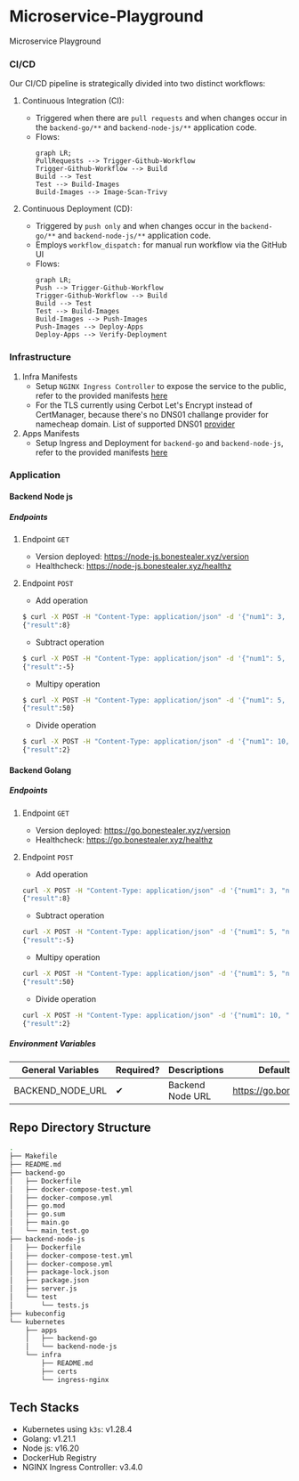 # Microservice-Playground
Microservice Playground

### CI/CD
Our CI/CD pipeline is strategically divided into two distinct workflows:

1. Continuous Integration (CI):
    - Triggered when there are `pull requests` and when changes occur in the `backend-go/**` and `backend-node-js/**` application code.
    - Flows:
      ```mermaid
      graph LR;
      PullRequests --> Trigger-Github-Workflow
      Trigger-Github-Workflow --> Build
      Build --> Test
      Test --> Build-Images
      Build-Images --> Image-Scan-Trivy
      ```
  
2. Continuous Deployment (CD):
    - Triggered by `push only` and when changes occur in the `backend-go/**` and `backend-node-js/**` application code.
    - Employs `workflow_dispatch:` for manual run workflow via the GitHub UI
    - Flows:
      ```mermaid
      graph LR;
      Push --> Trigger-Github-Workflow
      Trigger-Github-Workflow --> Build
      Build --> Test
      Test --> Build-Images
      Build-Images --> Push-Images
      Push-Images --> Deploy-Apps
      Deploy-Apps --> Verify-Deployment
      ```

### Infrastructure
1. Infra Manifests
   - Setup `NGINX Ingress Controller` to expose the service to the public, refer to the provided manifests [here](kubernetes/infra/ingress-nginx)
   - For the TLS currently using Cerbot Let's Encrypt instead of CertManager, because there's no DNS01 challange provider for namecheap domain. List of supported DNS01 [provider](https://cert-manager.io/docs/configuration/acme/dns01/#supported-dns01-providers)
2. Apps Manifests
   - Setup Ingress and Deployment for `backend-go` and `backend-node-js`, refer to the provided manifests [here](kubernetes/apps)

### Application

#### Backend Node js
##### Endpoints
1. Endpoint `GET`
   * Version deployed: https://node-js.bonestealer.xyz/version
   * Healthcheck: https://node-js.bonestealer.xyz/healthz

2. Endpoint `POST`
   * Add operation
    ```bash
    $ curl -X POST -H "Content-Type: application/json" -d '{"num1": 3, "num2": 5}' https://node-js.bonestealer.xyz/api/add
    {"result":8}
    ```
   * Subtract operation
    ```bash
    $ curl -X POST -H "Content-Type: application/json" -d '{"num1": 5, "num2": 10}' https://node-js.bonestealer.xyz/api/subtract
    {"result":-5}     
    ```
   * Multipy operation
    ```bash
    $ curl -X POST -H "Content-Type: application/json" -d '{"num1": 5, "num2": 10}' https://node-js.bonestealer.xyz/api/multiply
    {"result":50}
    ```
   * Divide operation 
    ```bash
    $ curl -X POST -H "Content-Type: application/json" -d '{"num1": 10, "num2": 5}' https://node-js.bonestealer.xyz/api/divide
    {"result":2}
    ```

#### Backend Golang
##### Endpoints
1. Endpoint `GET`
   * Version deployed: https://go.bonestealer.xyz/version
   * Healthcheck: https://go.bonestealer.xyz/healthz

2. Endpoint `POST`
   * Add operation
    ```bash
    curl -X POST -H "Content-Type: application/json" -d '{"num1": 3, "num2": 5}' https://go.bonestealer.xyz/call-node-backend/add
    {"result":8}
    ```
   * Subtract operation
    ```bash
    curl -X POST -H "Content-Type: application/json" -d '{"num1": 5, "num2": 10}' https://go.bonestealer.xyz/call-node-backend/subtract
    {"result":-5}
    ```
   * Multipy operation
    ```bash
    curl -X POST -H "Content-Type: application/json" -d '{"num1": 5, "num2": 10}' https://go.bonestealer.xyz/call-node-backend/multiply
    {"result":50}
    ```
   * Divide operation 
    ```bash
    curl -X POST -H "Content-Type: application/json" -d '{"num1": 10, "num2": 5}' https://go.bonestealer.xyz/call-node-backend/divide
    {"result":2}
    ```
##### Environment Variables
   | General Variables                | Required? | Descriptions                                 | Default Value              | Type       |
   |----------------------------------|-----------|----------------------------------------------|----------------------------|-------------
   | BACKEND_NODE_URL                 | ✔         | Backend Node URL                             | https://go.bonestealer.xyz | Config     |

## Repo Directory Structure
```bash
.
├── Makefile
├── README.md
├── backend-go
│   ├── Dockerfile
│   ├── docker-compose-test.yml
│   ├── docker-compose.yml
│   ├── go.mod
│   ├── go.sum
│   ├── main.go
│   └── main_test.go
├── backend-node-js
│   ├── Dockerfile
│   ├── docker-compose-test.yml
│   ├── docker-compose.yml
│   ├── package-lock.json
│   ├── package.json
│   ├── server.js
│   └── test
│       └── tests.js
├── kubeconfig
└── kubernetes
    ├── apps
    │   ├── backend-go
    │   └── backend-node-js
    └── infra
        ├── README.md
        ├── certs
        └── ingress-nginx
```

## Tech Stacks
- Kubernetes using `k3s`: v1.28.4
- Golang: v1.21.1
- Node js: v16.20
- DockerHub Registry
- NGINX Ingress Controller: v3.4.0